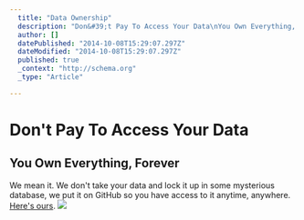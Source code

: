 ```yaml
---
  title: "Data Ownership"
  description: "Don&#39;t Pay To Access Your Data\nYou Own Everything, Forever\nWe mean it. We don&#39;t take your data and lock it up in some mysterious database, we put it on G"
  author: []
  datePublished: "2014-10-08T15:29:07.297Z"
  dateModified: "2014-10-08T15:29:07.297Z"
  published: true
  _context: "http://schema.org"
  _type: "Article"

---
```

# Don't Pay To Access Your Data

## You Own Everything, Forever

We mean it. We don't take your data and lock it up in some mysterious database, we put it on GitHub so you have access to it anytime, anywhere. [Here's ours][0].
![](https://s3-us-west-2.amazonaws.com/cdn.thegrid.io/posts/Data+Ownership.png)

[0]: https://github.com/the-domains/thegrid